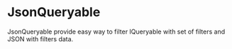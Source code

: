 # JsonQueryable
JsonQueryable provide easy way to filter IQueryable with set of filters and JSON with filters data.
